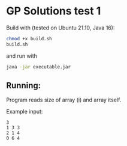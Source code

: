 # GP Solutions test 1
Build with (tested on Ubuntu 21.10, Java 16):
```bash
chmod +x build.sh
build.sh
```

and run with
```bash
java -jar executable.jar
```

## Running:
Program reads size of array (i) and array itself.

Example input:
```
3
1 3 3
2 1 4
0 6 4
```
